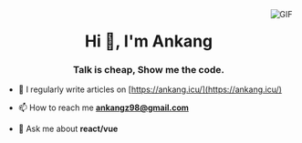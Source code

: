 
<!-- **2671467850/2671467850** is a ✨ _special_ ✨ repository because its `README.md` (this file) appears on your GitHub profile. -->
<!-- 
Here are some ideas to get you started:

- 🔭 I’m currently working on ...
- 🌱 I’m currently learning ...
- 👯 I’m looking to collaborate on ...
- 🤔 I’m looking for help with ...
- 💬 Ask me about ...
- 📫 How to reach me: ...
- 😄 Pronouns: ...
- ⚡ Fun fact: ... 
-->

<img align="right" alt="GIF" src="https://raw.githubusercontent.com/JoeyBling/JoeyBling/master/pic/pusheencode.gif" />

<h1 align="center">Hi 👋, I'm Ankang</h1>

<h3 align="center">Talk is cheap, Show me the code.</h3>

- 📝 I regularly write articles on [https://ankang.icu/](https://ankang.icu/)

- 📫 How to reach me **ankangz98@gmail.com**

- 💬 Ask me about **react/vue**
